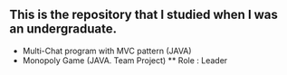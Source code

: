 ## This is the repository that I studied when I was an undergraduate.
* Multi-Chat program with MVC pattern (JAVA)
* Monopoly Game (JAVA. Team Project)
** Role : Leader


